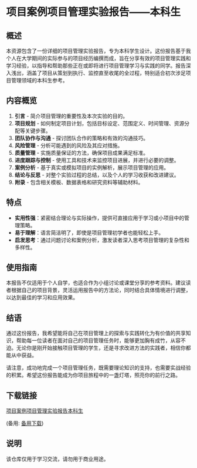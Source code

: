 # 项目案例项目管理实验报告——本科生

## 概述

本资源包含了一份详细的项目管理实验报告，专为本科学生设计。这份报告基于我个人在大学期间的实际参与的项目经历编撰而成，旨在分享有效的项目管理实践和学习经验，以指导和帮助那些正在或即将进行项目管理学习与实践的同学。报告深入浅出，涵盖了项目从策划到执行、监控直至收尾的全过程，特别适合初次涉足项目管理领域的本科生参考。

## 内容概览

1. **引言** - 简介项目管理的重要性及本次实验的目的。
2. **项目规划** - 如何制定项目计划，包括目标设定、范围定义、时间管理、资源分配等关键步骤。
3. **团队协作与沟通** - 探讨团队合作的策略和有效的沟通技巧。
4. **风险管理** - 分析可能遇到的风险及其应对措施。
5. **质量管理** - 实施质量保证的方法，确保项目成果满足标准。
6. **进度跟踪与控制** - 使用工具和技术来监控项目进展，并进行必要的调整。
7. **案例分析** - 基于真实或模拟项目的实例解析，展示项目管理的应用。
8. **结论与反思** - 对整个实验过程的总结，以及个人的学习收获和改进建议。
9. **附录** - 包含相关模板、数据表格和研究资料等辅助材料。

## 特点

- **实用性强**：紧密结合理论与实际操作，提供可直接应用于学习或小项目中的管理策略。
- **易于理解**：语言简洁明了，即使是项目管理初学者也能轻松上手。
- **启发思考**：通过问题讨论和案例分析，激发读者深入思考项目管理的复杂性和多样性。

## 使用指南

本报告不仅适用于个人自学，也适合作为小组讨论或课堂分享的参考资料。建议读者根据自己的项目背景，灵活运用报告中的方法论，同时结合具体情境进行调整，以达到最佳的学习和应用效果。

## 结语

通过这份报告，我希望能将自己在项目管理上的探索与实践转化为有价值的共享知识，帮助每一位读者在面对自己的项目管理任务时，能够更加胸有成竹，从容不迫。无论你是刚开始接触项目管理的学生，还是寻求改进方法的实践者，相信你都能从中获益。

请注意，成功地完成一个项目管理任务，既需要理论知识的支持，也需要实战经验的积累。希望这份报告能成为你项目旅程中的一盏灯塔，照亮你的前行之路。

## 下载链接
[项目案例项目管理实验报告本科生]() 

(备用: [备用下载](https://pan.baidu.com/s/1YEkQLK-CKET83wXyN3oUXQ?pwd=1234))

## 说明

该仓库仅用于学习交流，请勿用于商业用途。
